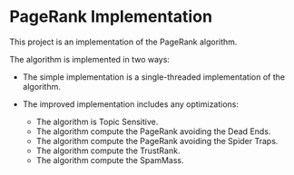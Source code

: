 # PageRank Implementation

This project is an implementation of the PageRank algorithm. 

The algorithm is implemented in two ways:
 - The simple implementation is a single-threaded implementation of the algorithm.

 - The improved implementation includes any optimizations:
    - The algorithm is Topic Sensitive.
    - The algorithm compute the PageRank avoiding the Dead Ends.
    - The algorithm compute the PageRank avoiding the Spider Traps.
    - The algorithm compute the TrustRank.
    - The algorithm compute the SpamMass.